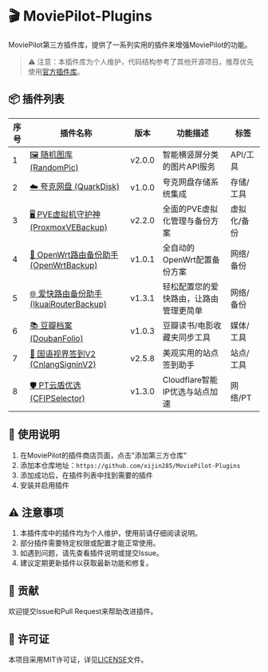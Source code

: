 # 🎬 MoviePilot-Plugins

MoviePilot第三方插件库，提供了一系列实用的插件来增强MoviePilot的功能。

> ⚠️ 注意：本插件库为个人维护，代码结构参考了其他开源项目。推荐优先使用[官方插件库](https://github.com/jxxghp/MoviePilot-Plugins)。

## 📦 插件列表

| 序号 | 插件名称 | 版本 | 功能描述 | 标签 |
|------|----------|------|----------|------|
| 1 | [🖼️ 随机图库 (RandomPic)](#随机图库-randompic) | v2.0.0 | 智能横竖屏分类的图片API服务 | API/工具 |
| 2 | [☁️ 夸克网盘 (QuarkDisk)](#夸克网盘-quarkdisk) | v1.0.0 | 夸克网盘存储系统集成 | 存储/工具 |
| 3 | [🖥️ PVE虚拟机守护神 (ProxmoxVEBackup)](#pve虚拟机守护神-proxmoxvebackup) | v2.2.0 | 全面的PVE虚拟化管理与备份方案 | 虚拟化/备份 |
| 4 | [🔧 OpenWrt路由备份助手 (OpenWrtBackup)](#openwrt路由备份助手-openwrtbackup) | v1.0.1 | 全自动的OpenWrt配置备份方案 | 网络/备份 |
| 5 | [🌐 爱快路由备份助手 (IkuaiRouterBackup)](#爱快路由备份助手-ikuairouterbackup) | v1.3.1 | 轻松配置您的爱快路由，让路由管理更简单 | 网络/备份 |
| 6 | [📚 豆瓣档案 (DoubanFolio)](#豆瓣收藏夹-doubanfolio) | v1.0.3 | 豆瓣读书/电影收藏夹同步工具 | 媒体/工具 |
| 7 | [🎯 国语视界签到V2 (CnlangSigninV2)](#国语视界签到v2-cnlangsigninv2) | v2.5.8 | 美观实用的站点签到助手 | 站点/工具 |
| 8 | [🛡️ PT云盾优选 (CFIPSelector)](#pt云盾优选-cfipselector) | v1.3.0 | Cloudflare智能IP优选与站点加速 | 网络/PT |


## 📖 使用说明

1. 在MoviePilot的插件商店页面，点击"添加第三方仓库"
2. 添加本仓库地址：`https://github.com/xijin285/MoviePilot-Plugins`
3. 添加成功后，在插件列表中找到需要的插件
4. 安装并启用插件

## ⚠️ 注意事项

1.  本插件库中的插件均为个人维护，使用前请仔细阅读说明。
2.  部分插件需要特定权限或配置才能正常使用。
3.  如遇到问题，请先查看插件说明或提交Issue。
4.  建议定期更新插件以获取最新功能和修复。

## 🤝 贡献

欢迎提交Issue和Pull Request来帮助改进插件。

## 📄 许可证

本项目采用MIT许可证，详见[LICENSE](LICENSE)文件。

